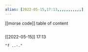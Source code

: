 ```yaml
---
alias: [2022-05-15,17:13,,,,,,,,,,,]
---
```

[[morse code]]
table of content
```toc
```

[[2022-05-15]] 17:13

```query
"f ..-."
```
